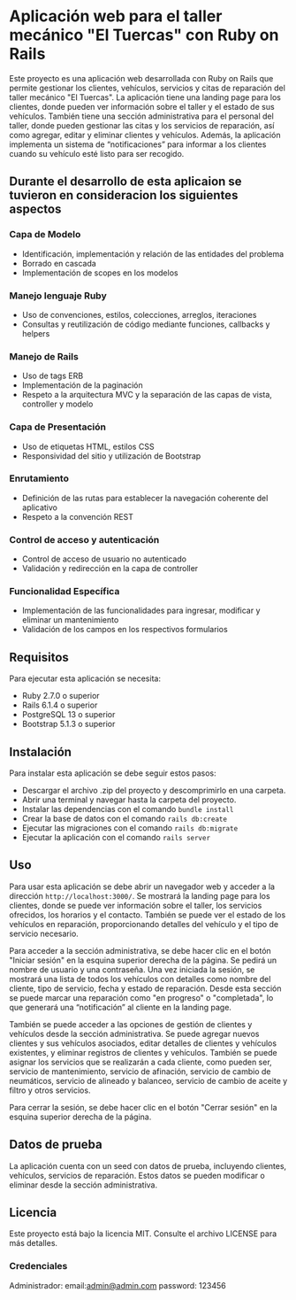 # Aplicación web para el taller mecánico "El Tuercas" con Ruby on Rails

Este proyecto es una aplicación web desarrollada con Ruby on Rails que permite gestionar los clientes, vehículos, servicios y citas de reparación del taller mecánico "El Tuercas". La aplicación tiene una landing page para los clientes, donde pueden ver información sobre el taller y el estado de sus vehículos. También tiene una sección administrativa para el personal del taller, donde pueden gestionar las citas y los servicios de reparación, así como agregar, editar y eliminar clientes y vehículos. Además, la aplicación implementa un sistema de “notificaciones” para informar a los clientes cuando su vehículo esté listo para ser recogido.

## Durante el desarrollo de esta aplicaion se tuvieron en consideracion los siguientes aspectos

### Capa de Modelo

- Identificación, implementación y relación de las entidades del problema
- Borrado en cascada
- Implementación de scopes en los modelos

### Manejo lenguaje Ruby

- Uso de convenciones, estilos, colecciones, arreglos, iteraciones
- Consultas y reutilización de código mediante funciones, callbacks y helpers

### Manejo de Rails

- Uso de tags ERB
- Implementación de la paginación
- Respeto a la arquitectura MVC y la separación de las capas de vista, controller y modelo

### Capa de Presentación

- Uso de etiquetas HTML, estilos CSS
- Responsividad del sitio y utilización de Bootstrap

### Enrutamiento

- Definición de las rutas para establecer la navegación coherente del aplicativo
- Respeto a la convención REST

### Control de acceso y autenticación

- Control de acceso de usuario no autenticado
- Validación y redirección en la capa de controller

### Funcionalidad Específica

- Implementación de las funcionalidades para ingresar, modificar y eliminar un mantenimiento
- Validación de los campos en los respectivos formularios

## Requisitos

Para ejecutar esta aplicación se necesita:

- Ruby 2.7.0 o superior
- Rails 6.1.4 o superior
- PostgreSQL 13 o superior
- Bootstrap 5.1.3 o superior

## Instalación

Para instalar esta aplicación se debe seguir estos pasos:

- Descargar el archivo .zip del proyecto y descomprimirlo en una carpeta.
- Abrir una terminal y navegar hasta la carpeta del proyecto.
- Instalar las dependencias con el comando `bundle install`
- Crear la base de datos con el comando `rails db:create`
- Ejecutar las migraciones con el comando `rails db:migrate`
- Ejecutar la aplicación con el comando `rails server`

## Uso

Para usar esta aplicación se debe abrir un navegador web y acceder a la dirección `http://localhost:3000/`. Se mostrará la landing page para los clientes, donde se puede ver información sobre el taller, los servicios ofrecidos, los horarios y el contacto. También se puede ver el estado de los vehículos en reparación, proporcionando detalles del vehículo y el tipo de servicio necesario.

Para acceder a la sección administrativa, se debe hacer clic en el botón "Iniciar sesión" en la esquina superior derecha de la página. Se pedirá un nombre de usuario y una contraseña. Una vez iniciada la sesión, se mostrará una lista de todos los vehículos con detalles como nombre del cliente, tipo de servicio, fecha y estado de reparación. Desde esta sección se puede marcar una reparación como "en progreso" o "completada", lo que generará una “notificación” al cliente en la landing page.

También se puede acceder a las opciones de gestión de clientes y vehículos desde la sección administrativa. Se puede agregar nuevos clientes y sus vehículos asociados, editar detalles de clientes y vehículos existentes, y eliminar registros de clientes y vehículos. También se puede asignar los servicios que se realizarán a cada cliente, como pueden ser, servicio de mantenimiento, servicio de afinación, servicio de cambio de neumáticos, servicio de alineado y balanceo, servicio de cambio de aceite y filtro y otros servicios.

Para cerrar la sesión, se debe hacer clic en el botón "Cerrar sesión" en la esquina superior derecha de la página.

## Datos de prueba

La aplicación cuenta con un seed con datos de prueba, incluyendo clientes, vehículos, servicios de reparación. Estos datos se pueden modificar o eliminar desde la sección administrativa.

## Licencia

Este proyecto está bajo la licencia MIT. Consulte el archivo LICENSE para más detalles.

### Credenciales

Administrador: email:admin@admin.com
password: 123456
